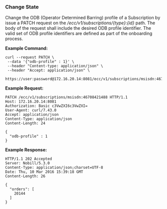 ### Change State

Change the ODB (Operator Determined Barring) profile  of a Subscription by issue a PATCH request on the _/ecc/v1/subscriptions/{type}:{id}_ path. The body of the request shall include the desired ODB profile identifier. The valid set of ODB profile identifiers are defined as part of the onboarding process.


__Example Command:__
```
curl --request PATCH \
 --data '{"odb-profile" : 1}' \
 --header "Content-type: application/json" \
 --header "Accept: application/json" \
 https://user:password@172.16.20.14:8081/ecc/v1/subscriptions/msisdn:46708421488
```

__Example Request:__
```
PATCH /ecc/v1/subscriptions/msisdn:46708421488 HTTP/1.1
Host: 172.16.20.14:8081
Authorization: Basic c3VwZXI6c3VwZXI=
User-Agent: curl/7.43.0
Accept: application/json
Content-Type: application/json
Content-Length: 24

{
  "odb-profile" : 1
}
```

__Example Response:__
```
HTTP/1.1 202 Accepted
Server: Nobill/5.3.0
Content-Type: application/json;charset=UTF-8
Date: Thu, 10 Mar 2016 15:39:18 GMT
Content-Length: 26

{
  "orders": [
    20144
  ]
}
```
